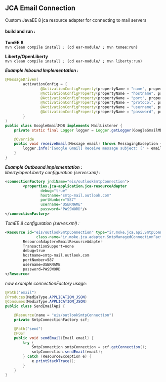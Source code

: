 ## JCA Email Connection 

Custom JavaEE 8 jca resource adapter for connecting to mail servers

#### build and run :     
**TomEE 8**     
`mvn clean compile install ; (cd ear-module/ ; mvn tomee:run)`

**Liberty/OpenLiberty**     
`mvn clean compile install ; (cd ear-module/ ; mvn liberty:run)`


***Example Inbound Implementation :***      
```java
@MessageDriven(
        activationConfig = {
                @ActivationConfigProperty(propertyName = "name", propertyValue = "Google Gmail"),
                @ActivationConfigProperty(propertyName = "hostname", propertyValue = "imap.gmail.com"),
                @ActivationConfigProperty(propertyName = "port", propertyValue = "993"),
                @ActivationConfigProperty(propertyName = "protocol", propertyValue = "imaps"),
                @ActivationConfigProperty(propertyName = "username", propertyValue = "USERNAME"),
                @ActivationConfigProperty(propertyName = "password", propertyValue = "PASSWORD")
        }
)
public class GoogleGmailMDB implements MailListener {
    private static final Logger logger = Logger.getLogger(GoogleGmailMDB.class.getName());

    @Override
    public void receiveEmail(Message email) throws MessagingException {
        logger.info("[Google Gmail] Receive message subject: [" + email.getSubject() + "]");
    }
}
```

***Example Outbound Implementation :***    
_liberty/openLiberty configuration (server.xml) :_      
```xml
<connectionFactory jndiName="eis/outlookSmtpConnection">
        <properties.jca-application.jca-resourceAdapter
                debug="true"
                hostname="smtp-mail.outlook.com"
                portNumber="587"
                username="USERNAME"
                password="PASSWORD"/>
</connectionFactory>
```       
_TomEE 8 configuration (server.xml) :_
```xml
<Resource id="eis/outlookSmtpConnection" type="ir.moke.jca.api.SmtpConnectionFactory"
              class-name="ir.moke.jca.adapter.SmtpManagedConnectionFactory">
        ResourceAdapter=EmailResourceAdapter
        TransactionSupport=none
        debug=true
        hostname=smtp-mail.outlook.com
        portNumber=587
        username=USERNAME
        password=PASSWORD
</Resource>
```    
_now example connectionFactory usage:_    
```java
@Path("email")
@Produces(MediaType.APPLICATION_JSON)
@Consumes(MediaType.APPLICATION_JSON)
public class SendEmailApi {

    @Resource(name = "eis/outlookSmtpConnection")
    private SmtpConnectionFactory scf;

    @Path("send")
    @POST
    public void sendEmail(Email email) {
        try {
            SmtpConnection smtpConnection = scf.getConnection();
            smtpConnection.sendEmail(email);
        } catch (ResourceException e) {
            e.printStackTrace();
        }
    }
}
```